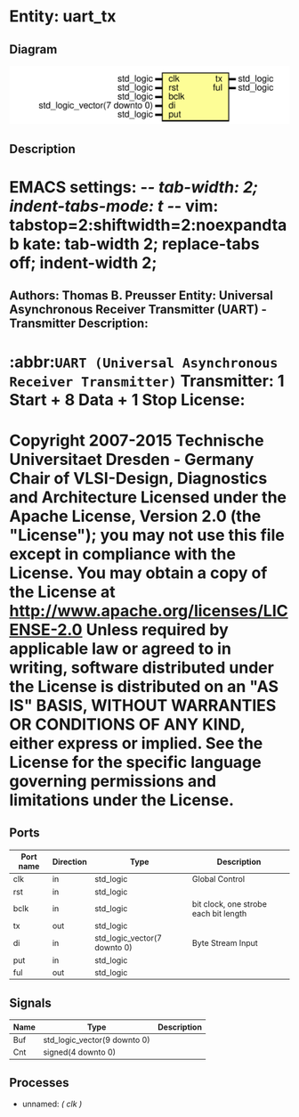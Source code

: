 # Entity: uart_tx
## Diagram
![Diagram](uart_tx.svg "Diagram")
## Description
EMACS settings: -*-  tab-width: 2; indent-tabs-mode: t -*-
vim: tabstop=2:shiftwidth=2:noexpandtab
kate: tab-width 2; replace-tabs off; indent-width 2;
=============================================================================
Authors:					Thomas B. Preusser
Entity:					Universal Asynchronous Receiver Transmitter (UART) - Transmitter
Description:
-------------------------------------
:abbr:`UART (Universal Asynchronous Receiver Transmitter)` Transmitter:
1 Start + 8 Data + 1 Stop
License:
=============================================================================
Copyright 2007-2015 Technische Universitaet Dresden - Germany
                    Chair of VLSI-Design, Diagnostics and Architecture
Licensed under the Apache License, Version 2.0 (the "License");
you may not use this file except in compliance with the License.
You may obtain a copy of the License at
             http://www.apache.org/licenses/LICENSE-2.0
Unless required by applicable law or agreed to in writing, software
distributed under the License is distributed on an "AS IS" BASIS,
WITHOUT WARRANTIES OR CONDITIONS OF ANY KIND, either express or implied.
See the License for the specific language governing permissions and
limitations under the License.
=============================================================================
## Ports
| Port name | Direction | Type                         | Description                           |
| --------- | --------- | ---------------------------- | ------------------------------------- |
| clk       | in        | std_logic                    | Global Control                        |
| rst       | in        | std_logic                    |                                       |
| bclk      | in        | std_logic                    | bit clock, one strobe each bit length |
| tx        | out       | std_logic                    |                                       |
| di        | in        | std_logic_vector(7 downto 0) | Byte Stream Input                     |
| put       | in        | std_logic                    |                                       |
| ful       | out       | std_logic                    |                                       |
## Signals
| Name | Type                         | Description |
| ---- | ---------------------------- | ----------- |
| Buf  | std_logic_vector(9 downto 0) |             |
| Cnt  | signed(4 downto 0)           |             |
## Processes
- unnamed: _( clk )_


